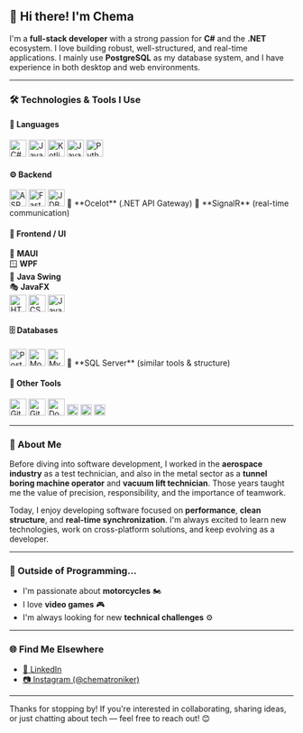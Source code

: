 ## 👋 Hi there! I'm Chema

I'm a **full-stack developer** with a strong passion for **C#** and the **.NET** ecosystem. I love building robust, well-structured, and real-time applications. I mainly use **PostgreSQL** as my database system, and I have experience in both desktop and web environments.

---

### 🛠️ Technologies & Tools I Use

#### 🧠 Languages  
<img src="https://cdn.jsdelivr.net/gh/devicons/devicon/icons/csharp/csharp-original.svg" width="30" title="C#"/>
<img src="https://cdn.jsdelivr.net/gh/devicons/devicon/icons/java/java-original.svg" width="30" title="Java"/>
<img src="https://cdn.jsdelivr.net/gh/devicons/devicon/icons/kotlin/kotlin-original.svg" width="30" title="Kotlin"/>
<img src="https://cdn.jsdelivr.net/gh/devicons/devicon/icons/javascript/javascript-original.svg" width="30" title="JavaScript"/>
<img src="https://cdn.jsdelivr.net/gh/devicons/devicon/icons/python/python-original.svg" width="30" title="Python"/>

#### ⚙️ Backend  
<img src="https://cdn.jsdelivr.net/gh/devicons/devicon/icons/dotnetcore/dotnetcore-original.svg" width="30" title="ASP.NET Core"/>
<img src="https://cdn.jsdelivr.net/gh/devicons/devicon/icons/python/python-original.svg" width="30" title="FastAPI / Flask"/>
<img src="https://cdn.jsdelivr.net/gh/devicons/devicon/icons/java/java-original.svg" width="30" title="JDBC / Hibernate"/>  
🔀 **Ocelot** (.NET API Gateway)  
📡 **SignalR** (real-time communication)

#### 🎨 Frontend / UI  
📱 **MAUI**  
🪟 **WPF**  
🧱 **Java Swing**  
🎭 **JavaFX**  
<img src="https://cdn.jsdelivr.net/gh/devicons/devicon/icons/html5/html5-original.svg" width="30" title="HTML5"/>
<img src="https://cdn.jsdelivr.net/gh/devicons/devicon/icons/css3/css3-original.svg" width="30" title="CSS3"/>
<img src="https://cdn.jsdelivr.net/gh/devicons/devicon/icons/javascript/javascript-original.svg" width="30" title="JavaScript"/>

#### 🗄️ Databases  
<img src="https://cdn.jsdelivr.net/gh/devicons/devicon/icons/postgresql/postgresql-original.svg" width="30" title="PostgreSQL"/>
<img src="https://cdn.jsdelivr.net/gh/devicons/devicon/icons/mongodb/mongodb-original.svg" width="30" title="MongoDB"/>
<img src="https://cdn.jsdelivr.net/gh/devicons/devicon/icons/mysql/mysql-original.svg" width="30" title="MySQL"/>  
🧮 **SQL Server** (similar tools & structure)

#### 🧰 Other Tools  
<img src="https://cdn.jsdelivr.net/gh/devicons/devicon/icons/git/git-original.svg" width="30" title="Git"/>
<img src="https://cdn.jsdelivr.net/gh/devicons/devicon/icons/github/github-original.svg" width="30" title="GitHub"/>
<img src="https://cdn.jsdelivr.net/gh/devicons/devicon/icons/docker/docker-original.svg" width="30" title="Docker"/>
<img src="https://img.shields.io/badge/Entity_Framework-68217A?style=flat&logo=.net&logoColor=white" height="20"/>
<img src="https://img.shields.io/badge/Swagger-85EA2D?style=flat&logo=swagger&logoColor=black" height="20"/>
<img src="https://img.shields.io/badge/Postman-FF6C37?style=flat&logo=postman&logoColor=white" height="20"/>

---

### 💬 About Me

Before diving into software development, I worked in the **aerospace industry** as a test technician, and also in the metal sector as a **tunnel boring machine operator** and **vacuum lift technician**. Those years taught me the value of precision, responsibility, and the importance of teamwork.

Today, I enjoy developing software focused on **performance**, **clean structure**, and **real-time synchronization**. I'm always excited to learn new technologies, work on cross-platform solutions, and keep evolving as a developer.

---

### 🚀 Outside of Programming...

- I'm passionate about **motorcycles** 🏍️  
- I love **video games** 🎮  
- I'm always looking for new **technical challenges** ⚙️

---

### 🌐 Find Me Elsewhere

- [🔗 LinkedIn](https://www.linkedin.com/in/jos%C3%A9-mar%C3%ADa-garc%C3%ADa-s%C3%A1nchez-13236b176/)
- [📷 Instagram (@chematroniker)](https://www.instagram.com/chematroniker/)

---

Thanks for stopping by! If you're interested in collaborating, sharing ideas, or just chatting about tech — feel free to reach out! 😊

